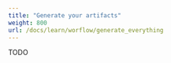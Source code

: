 ```yaml
---
title: "Generate your artifacts"
weight: 800
url: /docs/learn/worflow/generate_everything
---
```

TODO
